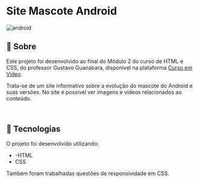 # Site Mascote Android
![android](https://user-images.githubusercontent.com/86077339/132262184-8a458e65-5143-4119-9c47-e6e308af974d.png)


## 📄 Sobre
Este projeto foi desenvolvido ao final do Módulo 2 do curso de HTML e CSS, do professor Gustavo Guanabara, disponível na plataforma [Curso em Vídeo](https://www.cursoemvideo.com/).

Trata-se de um site informativo sobre a evolução do mascote do Android e suas versões. No site é possível ver imagens e vídeos relacionados ao conteúdo.

<br>

## 🚀 Tecnologias
O projeto foi desenvolvido utilizando:
- -HTML
- CSS

Também foram trabalhadas questões de responsividade em CSS.

